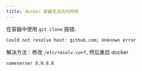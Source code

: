 ```yaml
---
title: docker 容器无法访问外网
---
```


在容器中使用 `git clone` 报错: 

```bash
Could not resolve host: github.com; Unknown error
```

解决方法：修改 `/etc/resolv.conf`, 然后重启 docker

```bash
nameserver 8.8.8.8
```